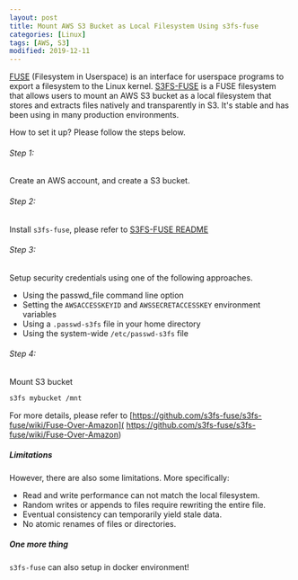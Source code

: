 ```yaml
---
layout: post
title: Mount AWS S3 Bucket as Local Filesystem Using s3fs-fuse
categories: [Linux]
tags: [AWS, S3]
modified: 2019-12-11
---
```


[FUSE](https://github.com/libfuse/libfuse) (Filesystem in Userspace) is an interface 
for userspace programs to export a filesystem to the Linux kernel. [S3FS-FUSE](https://github.com/s3fs-fuse/s3fs-fuse) 
is a FUSE filesystem that allows users to mount an AWS S3 bucket as a local filesystem 
that stores and extracts files natively and transparently in S3. It's stable and has been 
using in many production environments.

How to set it up? Please follow the steps below.

###### Step 1:
Create an AWS account, and create a S3 bucket.

###### Step 2:
Install `s3fs-fuse`, please refer to [S3FS-FUSE README](https://github.com/s3fs-fuse/s3fs-fuse#installation)

###### Step 3:
Setup security credentials using one of the following approaches.
* Using the passwd_file command line option
* Setting the `AWSACCESSKEYID` and `AWSSECRETACCESSKEY` environment variables
* Using a `.passwd-s3fs` file in your home directory
* Using the system-wide `/etc/passwd-s3fs` file

###### Step 4:
Mount S3 bucket
```bash
s3fs mybucket /mnt
```
For more details, please refer to [https://github.com/s3fs-fuse/s3fs-fuse/wiki/Fuse-Over-Amazon](
https://github.com/s3fs-fuse/s3fs-fuse/wiki/Fuse-Over-Amazon)


##### Limitations
However, there are also some limitations. More specifically:

* Read and write performance can not match the local filesystem.
* Random writes or appends to files require rewriting the entire file.
* Eventual consistency can temporarily yield stale data.
* No atomic renames of files or directories.

##### One more thing
`s3fs-fuse` can also setup in docker environment!
